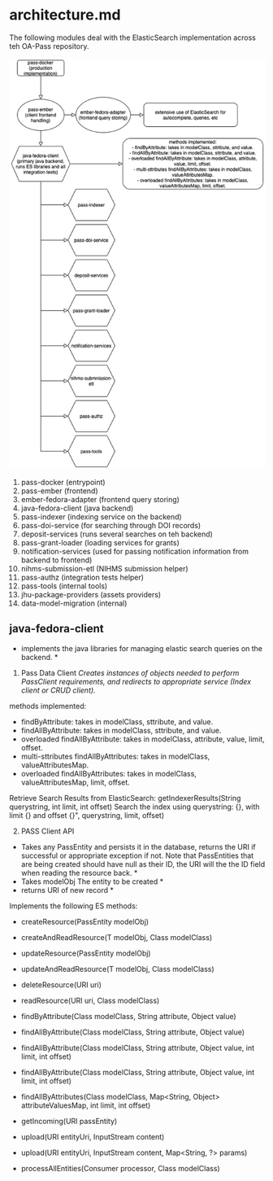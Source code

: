 # architecture.md

The following modules deal with the ElasticSearch implementation across teh OA-Pass repository.

![flowchart](OA-Pass-ES-flowchart.drawio.png)
                                                   
1. pass-docker (entrypoint)
2. pass-ember (frontend)
3. ember-fedora-adapter (frontend query storing)
4. java-fedora-client (java backend)
4. pass-indexer (indexing service on the backend)
5. pass-doi-service (for searching through DOI records)
6. deposit-services (runs several searches on teh backend)
7. pass-grant-loader (loading services for grants)
8. notification-services (used for passing notification information from backend to frontend)
9. nihms-submission-etl (NIHMS submission helper)
10. pass-authz (integration tests helper)
11. pass-tools (internal tools)
12. jhu-package-providers (assets providers)
13. data-model-migration (internal)


## java-fedora-client
* implements the java libraries for managing elastic search queries on the backend. *

1. Pass Data Client
*Creates instances of objects needed to perform PassClient requirements, and redirects to appropriate service (Index client or CRUD client).*

methods implemented:
- findByAttribute: takes in modelClass, sttribute, and value.
- findAllByAttribute: takes in modelClass, sttribute, and value.
- overloaded findAllByAttribute: takes in modelClass, attribute, value, limit, offset.
- multi-sttributes findAllByAttributes: takes in modelClass, valueAttributesMap.
- overloaded findAllByAttributes: takes in modelClass, valueAttributesMap, limit, offset.

Retrieve Search Results from ElasticSearch: getIndexerResults(String querystring, int limit, int offset)
Search the index using querystring: {}, with limit {} and offset {}", querystring,  limit, offset)

2. PASS Client API
* Takes any PassEntity and persists it in the database, returns the URI if successful or appropriate exception if not. Note that PassEntities that are being created should have null as their ID, the URI will the the ID field when reading the resource back. *
* Takes modelObj The entity to be created *
* returns URI of new record *

Implements the following ES methods:
- createResource(PassEntity modelObj)
- createAndReadResource(T modelObj, Class<T> modelClass)
- updateResource(PassEntity modelObj)
- updateAndReadResource(T modelObj, Class<T> modelClass)
- deleteResource(URI uri)
- readResource(URI uri, Class<T> modelClass)

- findByAttribute(Class<T> modelClass, String attribute, Object value)
- findAllByAttribute(Class<T> modelClass, String attribute, Object value)
- findAllByAttribute(Class<T> modelClass, String attribute, Object value, int limit, int offset)
- findAllByAttribute(Class<T> modelClass, String attribute, Object value, int limit, int offset)
- findAllByAttributes(Class<T> modelClass, Map<String, Object> attributeValuesMap, int limit, int offset)
- getIncoming(URI passEntity)
- upload(URI entityUri, InputStream content)
- upload(URI entityUri, InputStream content, Map<String, ?> params)
- processAllEntities(Consumer<URI> processor, Class<T> modelClass)

